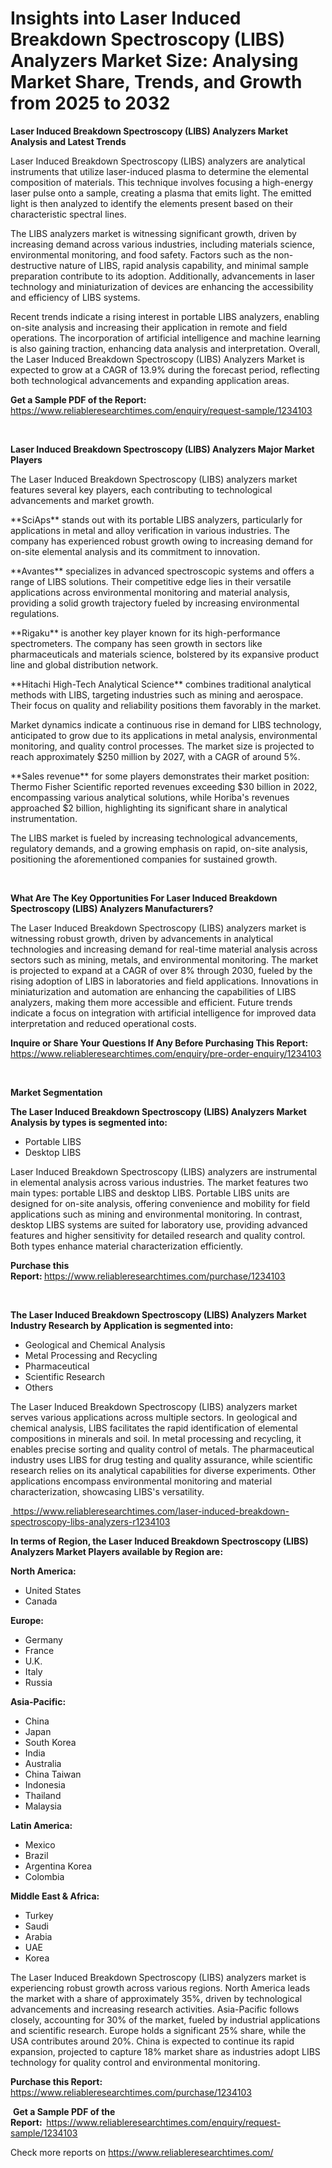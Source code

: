 <p><h1>Insights into Laser Induced Breakdown Spectroscopy (LIBS) Analyzers Market Size: Analysing Market Share, Trends, and Growth from 2025 to 2032</h1></p><p><strong>Laser Induced Breakdown Spectroscopy (LIBS) Analyzers Market Analysis and Latest Trends</strong></p>
<p><p>Laser Induced Breakdown Spectroscopy (LIBS) analyzers are analytical instruments that utilize laser-induced plasma to determine the elemental composition of materials. This technique involves focusing a high-energy laser pulse onto a sample, creating a plasma that emits light. The emitted light is then analyzed to identify the elements present based on their characteristic spectral lines.</p><p>The LIBS analyzers market is witnessing significant growth, driven by increasing demand across various industries, including materials science, environmental monitoring, and food safety. Factors such as the non-destructive nature of LIBS, rapid analysis capability, and minimal sample preparation contribute to its adoption. Additionally, advancements in laser technology and miniaturization of devices are enhancing the accessibility and efficiency of LIBS systems.</p><p>Recent trends indicate a rising interest in portable LIBS analyzers, enabling on-site analysis and increasing their application in remote and field operations. The incorporation of artificial intelligence and machine learning is also gaining traction, enhancing data analysis and interpretation. Overall, the Laser Induced Breakdown Spectroscopy (LIBS) Analyzers Market is expected to grow at a CAGR of 13.9% during the forecast period, reflecting both technological advancements and expanding application areas.</p></p>
<p><strong>Get a Sample PDF of the Report:&nbsp;</strong> <a href="https://www.reliableresearchtimes.com/enquiry/request-sample/1234103?utm_campaign=2203&utm_medium=2&utm_source=Github&utm_content=ia&utm_term=11042025&utm_id=laser-induced-breakdown-spectroscopy-libs-analyzers">https://www.reliableresearchtimes.com/enquiry/request-sample/1234103</a></p>
<p>&nbsp;</p>
<p><strong>Laser Induced Breakdown Spectroscopy (LIBS) Analyzers Major Market Players</strong></p>
<p><p>The Laser Induced Breakdown Spectroscopy (LIBS) analyzers market features several key players, each contributing to technological advancements and market growth. </p><p>**SciAps** stands out with its portable LIBS analyzers, particularly for applications in metal and alloy verification in various industries. The company has experienced robust growth owing to increasing demand for on-site elemental analysis and its commitment to innovation.</p><p>**Avantes** specializes in advanced spectroscopic systems and offers a range of LIBS solutions. Their competitive edge lies in their versatile applications across environmental monitoring and material analysis, providing a solid growth trajectory fueled by increasing environmental regulations.</p><p>**Rigaku** is another key player known for its high-performance spectrometers. The company has seen growth in sectors like pharmaceuticals and materials science, bolstered by its expansive product line and global distribution network.</p><p>**Hitachi High-Tech Analytical Science** combines traditional analytical methods with LIBS, targeting industries such as mining and aerospace. Their focus on quality and reliability positions them favorably in the market.</p><p>Market dynamics indicate a continuous rise in demand for LIBS technology, anticipated to grow due to its applications in metal analysis, environmental monitoring, and quality control processes. The market size is projected to reach approximately $250 million by 2027, with a CAGR of around 5%.</p><p>**Sales revenue** for some players demonstrates their market position: Thermo Fisher Scientific reported revenues exceeding $30 billion in 2022, encompassing various analytical solutions, while Horiba's revenues approached $2 billion, highlighting its significant share in analytical instrumentation. </p><p>The LIBS market is fueled by increasing technological advancements, regulatory demands, and a growing emphasis on rapid, on-site analysis, positioning the aforementioned companies for sustained growth.</p></p>
<p>&nbsp;</p>
<p><strong>What Are The Key Opportunities For Laser Induced Breakdown Spectroscopy (LIBS) Analyzers Manufacturers?</strong></p>
<p><p>The Laser Induced Breakdown Spectroscopy (LIBS) analyzers market is witnessing robust growth, driven by advancements in analytical technologies and increasing demand for real-time material analysis across sectors such as mining, metals, and environmental monitoring. The market is projected to expand at a CAGR of over 8% through 2030, fueled by the rising adoption of LIBS in laboratories and field applications. Innovations in miniaturization and automation are enhancing the capabilities of LIBS analyzers, making them more accessible and efficient. Future trends indicate a focus on integration with artificial intelligence for improved data interpretation and reduced operational costs.</p></p>
<p><strong>Inquire or Share Your Questions If Any Before Purchasing This Report:</strong> <a href="https://www.reliableresearchtimes.com/enquiry/pre-order-enquiry/1234103?utm_campaign=2203&utm_medium=2&utm_source=Github&utm_content=ia&utm_term=11042025&utm_id=laser-induced-breakdown-spectroscopy-libs-analyzers">https://www.reliableresearchtimes.com/enquiry/pre-order-enquiry/1234103</a></p>
<p>&nbsp;</p>
<p><strong>Market Segmentation</strong></p>
<p><strong>The Laser Induced Breakdown Spectroscopy (LIBS) Analyzers Market Analysis by types is segmented into:</strong></p>
<p><ul><li>Portable LIBS</li><li>Desktop LIBS</li></ul></p>
<p><p>Laser Induced Breakdown Spectroscopy (LIBS) analyzers are instrumental in elemental analysis across various industries. The market features two main types: portable LIBS and desktop LIBS. Portable LIBS units are designed for on-site analysis, offering convenience and mobility for field applications such as mining and environmental monitoring. In contrast, desktop LIBS systems are suited for laboratory use, providing advanced features and higher sensitivity for detailed research and quality control. Both types enhance material characterization efficiently.</p></p>
<p><strong>Purchase this Report:&nbsp;</strong><a href="https://www.reliableresearchtimes.com/purchase/1234103?utm_campaign=2203&utm_medium=2&utm_source=Github&utm_content=ia&utm_term=11042025&utm_id=laser-induced-breakdown-spectroscopy-libs-analyzers">https://www.reliableresearchtimes.com/purchase/1234103</a></p>
<p>&nbsp;</p>
<p><strong>The Laser Induced Breakdown Spectroscopy (LIBS) Analyzers Market Industry Research by Application is segmented into:</strong></p>
<p><ul><li>Geological and Chemical Analysis</li><li>Metal Processing and Recycling</li><li>Pharmaceutical</li><li>Scientific Research</li><li>Others</li></ul></p>
<p><p>The Laser Induced Breakdown Spectroscopy (LIBS) analyzers market serves various applications across multiple sectors. In geological and chemical analysis, LIBS facilitates the rapid identification of elemental compositions in minerals and soil. In metal processing and recycling, it enables precise sorting and quality control of metals. The pharmaceutical industry uses LIBS for drug testing and quality assurance, while scientific research relies on its analytical capabilities for diverse experiments. Other applications encompass environmental monitoring and material characterization, showcasing LIBS's versatility.</p></p>
<p><a href="https://www.reliableresearchtimes.com/laser-induced-breakdown-spectroscopy-libs-analyzers-r1234103?utm_campaign=2203&utm_medium=2&utm_source=Github&utm_content=ia&utm_term=11042025&utm_id=laser-induced-breakdown-spectroscopy-libs-analyzers">&nbsp;https://www.reliableresearchtimes.com/laser-induced-breakdown-spectroscopy-libs-analyzers-r1234103</a></p>
<p><strong>In terms of Region, the Laser Induced Breakdown Spectroscopy (LIBS) Analyzers Market Players available by Region are:</strong></p>
<p>
    <p> <strong> North America: </strong>
        <ul>
            <li>United States</li>
            <li>Canada</li>
        </ul>
        </p> 
    <p> <strong> Europe: </strong>
        <ul>
            <li>Germany</li>
            <li>France</li>
            <li>U.K.</li>
            <li>Italy</li>
            <li>Russia</li>
        </ul>
        </p> 
    <p> <strong> Asia-Pacific: </strong>
        <ul>
            <li>China</li>
            <li>Japan</li>
            <li>South Korea</li>
            <li>India</li>
            <li>Australia</li>
            <li>China Taiwan</li>
            <li>Indonesia</li>
            <li>Thailand</li>
            <li>Malaysia</li>
        </ul>
        </p> 
    <p> <strong> Latin America: </strong>
        <ul>
            <li>Mexico</li>
            <li>Brazil</li>
            <li>Argentina Korea</li>
            <li>Colombia</li>
        </ul>
        </p> 
    <p> <strong> Middle East & Africa: </strong>
        <ul>
            <li>Turkey</li>
            <li>Saudi</li>
            <li>Arabia</li>
            <li>UAE</li>
            <li>Korea</li>
        </ul>
    </p>
    </p>
<p><p>The Laser Induced Breakdown Spectroscopy (LIBS) analyzers market is experiencing robust growth across various regions. North America leads the market with a share of approximately 35%, driven by technological advancements and increasing research activities. Asia-Pacific follows closely, accounting for 30% of the market, fueled by industrial applications and scientific research. Europe holds a significant 25% share, while the USA contributes around 20%. China is expected to continue its rapid expansion, projected to capture 18% market share as industries adopt LIBS technology for quality control and environmental monitoring.</p></p>
<p><strong>Purchase this Report: </strong><a href="https://www.reliableresearchtimes.com/purchase/1234103?utm_campaign=2203&utm_medium=2&utm_source=Github&utm_content=ia&utm_term=11042025&utm_id=laser-induced-breakdown-spectroscopy-libs-analyzers">https://www.reliableresearchtimes.com/purchase/1234103</a></p>
<p>&nbsp;<strong>Get a Sample PDF of the Report:&nbsp;&nbsp;</strong><a href="https://www.reliableresearchtimes.com/enquiry/request-sample/1234103?utm_campaign=2203&utm_medium=2&utm_source=Github&utm_content=ia&utm_term=11042025&utm_id=laser-induced-breakdown-spectroscopy-libs-analyzers">https://www.reliableresearchtimes.com/enquiry/request-sample/1234103</a></p>
<p><strong></strong></p>
<p>Check more reports on <a href="https://www.reliableresearchtimes.com/?utm_campaign=2203&utm_medium=2&utm_source=Github&utm_content=ia&utm_term=11042025&utm_id=laser-induced-breakdown-spectroscopy-libs-analyzers">https://www.reliableresearchtimes.com/</a></p>